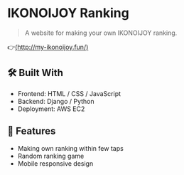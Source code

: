 # IKONOIJOY Ranking

> A website for making your own IKONOIJOY ranking.

👉[(http://my-ikonoijoy.fun/)](http://my-ikonoijoy.fun/)

## 🛠️ Built With

- Frontend: HTML / CSS / JavaScript  
- Backend: Django / Python
- Deployment: AWS EC2


## 📌 Features

- Making own ranking within few taps  
- Random ranking game
- Mobile responsive design

